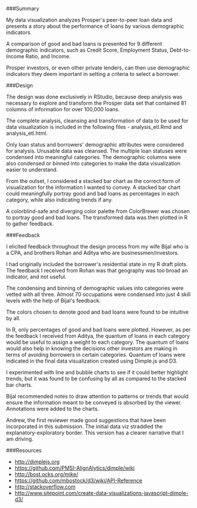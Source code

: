 ###Summary

My data visualization analyzes Prosper's peer-to-peer loan data and presents a story
about the performance of loans by various demographic indicators.

A comparison of good and bad loans is presented for 9 different demographic indicators, 
such as Credit Score, Employment Status, Debt-to-Income Ratio, and Income.

Prosper investors, or even other private lenders, can then use demographic indicators 
they deem important in setting a criteria to select a borrower.

###Design

The design was done exclusively in RStudio, because deep analysis was necessary to 
explore and transform the Prosper data set that contained 81 columns of information for 
over 100,000 loans.

The complete analysis, cleansing and transformation of data to be 
used for data visualization is included in the following files - analysis_etl.Rmd and 
analysis_etl.html.

Only loan status and borrowers' demographic attributes were considered for analysis. 
Unusable data was cleansed. The multiple loan statuses were condensed into meaningful 
categories. The demographic columns were also condensed or binned into categories to make 
the data visualization easier to understand.

From the outset, I considered a stacked bar chart as the correct form of visualization 
for the information I wanted to convey. A stacked bar chart could meaningfully portray 
good and bad loans as percentages in each category, while also indicating trends if any. 

A colorblind-safe and diverging color palette from ColorBrewer was chosen to portray good 
and bad loans. The transformed data was then plotted in R to gather feedback.

###Feedback

I elicited feedback throughout the design process from my wife Bijal who is a CPA, and 
brothers Rohan and Aditya who are businessmen/investors.

I had originally included the borrower's residential state in my R draft plots. The 
feedback I received from Rohan was that geography was too broad an indicator, and not 
useful.

The condensing and binning of demographic values into categories were vetted with all
three. Almost 70 occupations were condensed into just 4 skill levels with the help of 
Bijal's feedback.

The colors chosen to denote good and bad loans were found to be intuitive by all.

In R, only percentages of good and bad loans were plotted. However, as per the feedback
I received from Aditya, the quantum of loans in each category would be useful to assign 
a weight to each category. The quantum of loans would also help in knowing the decisions 
other investors are making in terms of avoiding borrowers in certain categories. Quantum 
of loans were indicated in the final data visualization created using Dimple.js and D3.

I experimented with line and bubble charts to see if it could better highlight trends, 
but it was found to be confusing by all as compared to the stacked bar charts.

Bijal recommended notes to draw attention to patterns or trends that would ensure the 
information meant to be conveyed is absorbed by the viewer. Annotations were added to 
the charts.

Andrew, the first reviewer made good suggestions that have been incorporated in this 
submission. The initial data viz straddled the explanatory-exploratory border. This 
version has a clearer narrative that I am driving.

###Resources

- http://dimplejs.org
- https://github.com/PMSI-AlignAlytics/dimple/wiki
- http://bost.ocks.org/mike/
- https://github.com/mbostock/d3/wiki/API-Reference
- http://stackoverflow.com
- http://www.sitepoint.com/create-data-visualizations-javascript-dimple-d3/








